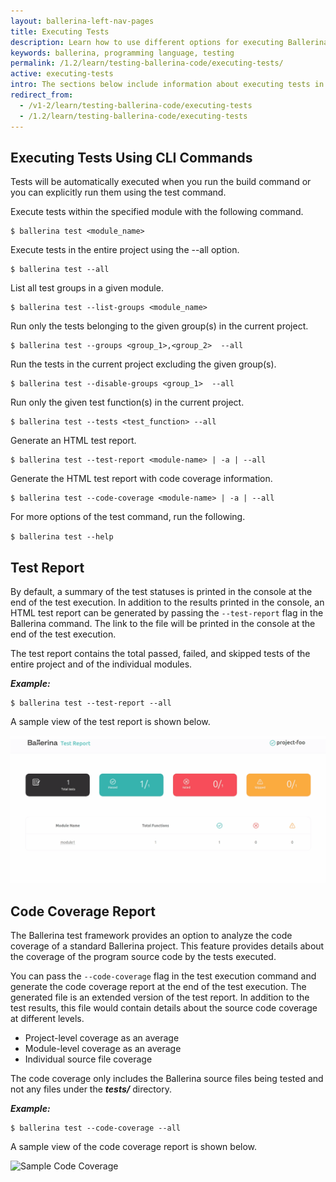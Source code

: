 ```yaml
---
layout: ballerina-left-nav-pages
title: Executing Tests
description: Learn how to use different options for executing Ballerina tests.
keywords: ballerina, programming language, testing
permalink: /1.2/learn/testing-ballerina-code/executing-tests/
active: executing-tests
intro: The sections below include information about executing tests in Ballerina.
redirect_from:
  - /v1-2/learn/testing-ballerina-code/executing-tests
  - /1.2/learn/testing-ballerina-code/executing-tests
---
```


## Executing Tests Using CLI Commands

Tests will be automatically executed when you run the build command or you can explicitly run them using the test command. 

Execute tests within the specified module with the following command.

```
$ ballerina test <module_name>
```

Execute tests in the entire project using the --all option.

```
$ ballerina test --all
```

List all test groups in a given module.

```
$ ballerina test --list-groups <module_name>
```

Run only the tests belonging to the given group(s) in the current project.

```
$ ballerina test --groups <group_1>,<group_2>  --all
```

Run the tests in the current project excluding the given group(s).

```
$ ballerina test --disable-groups <group_1>  --all
```

Run only the given test function(s) in the current project.

```
$ ballerina test --tests <test_function> --all
```

Generate an HTML test report.

```
$ ballerina test --test-report <module-name> | -a | --all
```

Generate the HTML test report with code coverage information.

```
$ ballerina test --code-coverage <module-name> | -a | --all
```

For more options of the test command, run the following.

`$ ballerina test --help` 


## Test Report

By default, a summary of the test statuses is printed in the console at the end of the test execution. In addition to the results printed in the console, an HTML test report can be generated by passing the `--test-report` flag in the Ballerina command. The link to the file will be printed in the console at the end of the test execution.

The test report contains the total passed, failed, and skipped tests of the entire project and of the individual modules.

***Example:***

```
$ ballerina test --test-report --all
```

A sample view of the test report is shown below.

![Sample Test Report](/1.2/learn/images/test-report.gif)

## Code Coverage Report

The Ballerina test framework provides an option to analyze the code coverage of a standard Ballerina project. This feature provides details about the coverage of the program source code by the tests executed. 

You can pass the `--code-coverage`  flag in the test execution command and generate the code coverage report at the end of the test execution. The generated file is an extended version of the test report. In addition to the test results, this file would contain details about the source code coverage at different levels.

*   Project-level coverage as an average
*   Module-level coverage as an average
*   Individual source file coverage

The code coverage only includes the Ballerina source files being tested and not any files under the **_tests/_** directory.

***Example:***

```
$ ballerina test --code-coverage --all
```

A sample view of the code coverage report is shown below.

![Sample Code Coverage](/1.2/learn/images/code-cov.gif)
